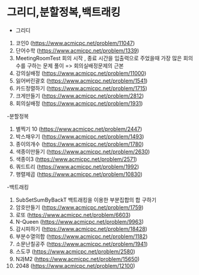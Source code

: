 # 그리디,분할정복,백트래킹
- 그리디

1. 코인0 (https://www.acmicpc.net/problem/11047)
2. 단어수학 (https://www.acmicpc.net/problem/1339)
3. MeetingRoomTest 회의 시작 , 종료 시간을 입출력으로 주었을때 가장 많은 회의수를 구하는 문제 풀이 => 회의실배정문제의 근본 
4. 강의실배정 (https://www.acmicpc.net/problem/11000)
5. 잃어버린괄호 (https://www.acmicpc.net/problem/1541)
6. 카드정렬하기 (https://www.acmicpc.net/problem/1715)
7. 크게만들기 (https://www.acmicpc.net/problem/2812)
8. 회의실배정 (https://www.acmicpc.net/problem/1931)

-분할정복
1. 별찍기 10 (https://www.acmicpc.net/problem/2447)
2. 박스채우기 (https://www.acmicpc.net/problem/1493)
3. 종이의개수 (https://www.acmicpc.net/problem/1780)
4. 색종이만들기 (https://www.acmicpc.net/problem/2630)
5. 색종이3 (https://www.acmicpc.net/problem/2571)
6. 쿼드트리 (https://www.acmicpc.net/problem/1992)
7. 행렬제곱 (https://www.acmicpc.net/problem/10830)

-백트래킹
1. SubSetSumByBackT 백트래킹을 이용한 부분집합의 합 구하기 
2. 암호만들기 (https://www.acmicpc.net/problem/1759)
3. 로또 (https://www.acmicpc.net/problem/6603)
4. N-Queen (https://www.acmicpc.net/problem/9963)
5. 감시피하기 (https://www.acmicpc.net/problem/18428)
6. 부분수열의합 (https://www.acmicpc.net/problem/1182)
7. 소문난칠공주 (https://www.acmicpc.net/problem/1941)
8. 스도쿠 (https://www.acmicpc.net/problem/2580)
9. N과M2 (https://www.acmicpc.net/problem/15650)
10. 2048 (https://www.acmicpc.net/problem/12100)
